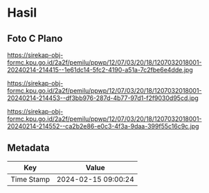 # Hasil

## Foto C Plano

https://sirekap-obj-formc.kpu.go.id/2a2f/pemilu/ppwp/12/07/03/20/18/1207032018001-20240214-214415--1e61dc14-5fc2-4190-a51a-7c2fbe6e4dde.jpg

https://sirekap-obj-formc.kpu.go.id/2a2f/pemilu/ppwp/12/07/03/20/18/1207032018001-20240214-214453--df3bb976-287d-4b77-97d1-f2f9030d95cd.jpg

https://sirekap-obj-formc.kpu.go.id/2a2f/pemilu/ppwp/12/07/03/20/18/1207032018001-20240214-214552--ca2b2e86-e0c3-4f3a-9daa-399f55c16c9c.jpg


## Metadata

| Key        | Value               |
| ---------- | ------------------- |
| Time Stamp | 2024-02-15 09:00:24 |



